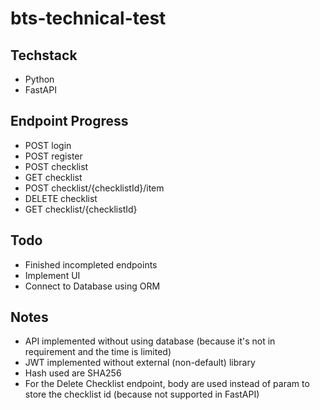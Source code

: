 # bts-technical-test

## Techstack
- Python
- FastAPI

## Endpoint Progress
- POST login
- POST register
- POST checklist
- GET checklist
- POST checklist/{checklistId}/item
- DELETE checklist
- GET checklist/{checklistId} 

## Todo
- Finished incompleted endpoints
- Implement UI
- Connect to Database using ORM

## Notes
- API implemented without using database (because it's not in requirement and the time is limited)
- JWT implemented without external (non-default) library
- Hash used are SHA256
- For the Delete Checklist endpoint, body are used instead of param to store the checklist id (because not supported in FastAPI)